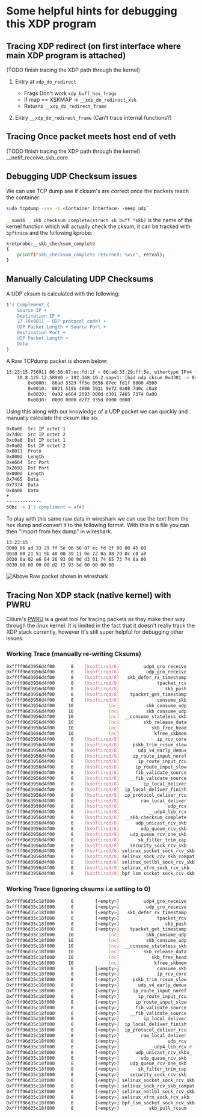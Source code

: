 # Some helpful hints for debugging this XDP program

## Tracing XDP redirect (on first interface where main XDP program is attached)

(TODO finish tracing the XDP path through the kernel)
1. Entry at `xdp_do_redirect`
    - Frags Don't work `xdp_buff_has_frags`
    - If map == XSKMAP -> `__xdp_do_redirect_xsk`
    - Returns `__xdp_do_redirect_frame`

2. Entry `__xdp_do_redirect_frame` (Can't trace internal functions?)


## Tracing Once packet meets host end of veth 

(TODO finish tracing the XDP path through the kernel)
__netif_receive_skb_core 


## Debugging UDP Checksum issues

We can use TCP dump see if cksum's are correct once the packets reach the container:

```bash
sudo tcpdump -vvv -i <Container Interface> -neep udp`
```

`__sum16 __skb_checksum_complete(struct sk_buff *skb)` is the name of the kernel 
function which will actually check the cksum, it can be tracked with `bpftrace` 
and the following kprobe: 

```bash
kretprobe:__skb_checksum_complete
{ 
    printf("skb_checksum_complete returned: %x\n", retval);   
}
```

## Manually Calculating UDP Checksums

A UDP cksum is calculated with the following: 

```bash
1's Complement {
    Source IP +
    Destination IP +
    17 (0x0011 - UDP protocol code) +
    UDP Packet Length + Source Port +
    Destination Port +
    UDP Packet Length +
    Data
}
```

A Raw TCPdump packet is shown below:
```bash
13:23:15.756911 06:56:87:ec:fd:1f > 86:ad:33:29:ff:5e, ethertype IPv4 (0x0800), length 60: (tos 0x0, ttl 57, id 20891, offset 0, flags [DF], proto UDP (17), length 33)
    10.8.125.12.58980 > 192.168.10.2.sapv1: [bad udp cksum 0xd301 -> 0xaf43!] UDP, length 5
        0x0000:  86ad 3329 ff5e 0656 87ec fd1f 0800 4500
        0x0010:  0021 519b 4000 3911 9e72 0a08 7d0c c0a8
        0x0020:  0a02 e664 2693 000d d301 7465 7374 0a00
        0x0030:  0000 0000 d2f2 935d 0000 0000
```

Using this along with our knowledge of a UDP packet we can quickly and manually 
calculate the cksum like so: 

```bash
0x0a08  Src IP octet 1
0x7d0c  Src IP octet 2
0xc0a8  Dst IP octet 1
0x0a02  Dst IP octet 2
0x0011  Proto
0x000d  Length
0xe664  Src Port
0x2693  Dst Port
0x000d  Length
0x7465  Data
0x7374  Data
0x0a00  Data
+
-------------
50bc -> 1's compliment = af43
```

To play with this same raw data in wireshark we can use the text from the hex dump
and convert it to the following format.  With this in a file you can then
"Import from hex dump" in wireshark.

```bash
13:23:15
0000 86 ad 33 29 ff 5e 06 56 87 ec fd 1f 08 00 45 00
0010 00 21 51 9b 40 00 39 11 9e 72 0a 08 7d 0c c0 a8
0020 0a 02 e6 64 26 93 00 0d d3 01 74 65 73 74 0a 00
0030 00 00 00 00 d2 f2 93 5d 00 00 00 00
```

![Above Raw packet shown in wireshark](./wireshark.png)

## Tracing Non XDP stack (native kernel) with PWRU

Cilium's [PWRU](https://github.com/cilium/pwru) is a great tool for tracing packets
as they make their way through the linux kernel. It is limited in the fact that it
doesn't really track the XDP stack currently, however it's still super helpful 
for debugging other issues. 

### Working Trace (manually re-writing Cksums)

```bash
0xffff96d3956d4f00      8    [ksoftirqd/8]         udp4_gro_receive
0xffff96d3956d4f00      8    [ksoftirqd/8]          udp_gro_receive
0xffff96d3956d4f00      8    [ksoftirqd/8]   skb_defer_rx_timestamp
0xffff96d3956d4f00      8    [ksoftirqd/8]              tpacket_rcv
0xffff96d3956d4f00      8    [ksoftirqd/8]                 skb_push
0xffff96d3956d4f00      8    [ksoftirqd/8]    tpacket_get_timestamp
0xffff96d3956d4f00      8    [ksoftirqd/8]              consume_skb
0xffff96d3956d4f00     10             [nc]          skb_consume_udp
0xffff96d3956d4f00     10             [nc]          skb_consume_udp
0xffff96d3956d4f00     10             [nc]  __consume_stateless_skb
0xffff96d3956d4f00     10             [nc]         skb_release_data
0xffff96d3956d4f00     10             [nc]            skb_free_head
0xffff96d3956d4f00     10             [nc]             kfree_skbmem
0xffff96d3956d4f00      8    [ksoftirqd/8]              ip_rcv_core
0xffff96d3956d4f00      8    [ksoftirqd/8]     pskb_trim_rcsum_slow
0xffff96d3956d4f00      8    [ksoftirqd/8]       udp_v4_early_demux
0xffff96d3956d4f00      8    [ksoftirqd/8]     ip_route_input_noref
0xffff96d3956d4f00      8    [ksoftirqd/8]       ip_route_input_rcu
0xffff96d3956d4f00      8    [ksoftirqd/8]      ip_route_input_slow
0xffff96d3956d4f00      8    [ksoftirqd/8]      fib_validate_source
0xffff96d3956d4f00      8    [ksoftirqd/8]    __fib_validate_source
0xffff96d3956d4f00      8    [ksoftirqd/8]         ip_local_deliver
0xffff96d3956d4f00      8    [ksoftirqd/8]  ip_local_deliver_finish
0xffff96d3956d4f00      8    [ksoftirqd/8]  ip_protocol_deliver_rcu
0xffff96d3956d4f00      8    [ksoftirqd/8]        raw_local_deliver
0xffff96d3956d4f00      8    [ksoftirqd/8]                  udp_rcv
0xffff96d3956d4f00      8    [ksoftirqd/8]           __udp4_lib_rcv
0xffff96d3956d4f00      8    [ksoftirqd/8]  __skb_checksum_complete
0xffff96d3956d4f00      8    [ksoftirqd/8]      udp_unicast_rcv_skb
0xffff96d3956d4f00      8    [ksoftirqd/8]        udp_queue_rcv_skb
0xffff96d3956d4f00      8    [ksoftirqd/8]    udp_queue_rcv_one_skb
0xffff96d3956d4f00      8    [ksoftirqd/8]       sk_filter_trim_cap
0xffff96d3956d4f00      8    [ksoftirqd/8]    security_sock_rcv_skb
0xffff96d3956d4f00      8    [ksoftirqd/8] selinux_socket_sock_rcv_skb
0xffff96d3956d4f00      8    [ksoftirqd/8] selinux_sock_rcv_skb_compat
0xffff96d3956d4f00      8    [ksoftirqd/8] selinux_netlbl_sock_rcv_skb
0xffff96d3956d4f00      8    [ksoftirqd/8] selinux_xfrm_sock_rcv_skb
0xffff96d3956d4f00      8    [ksoftirqd/8] bpf_lsm_socket_sock_rcv_skb
```

### Working Trace (ignoring cksums i.e setting to 0)

```bash
0xffff96d35c18f000      8        [<empty>]         udp4_gro_receive
0xffff96d35c18f000      8        [<empty>]          udp_gro_receive
0xffff96d35c18f000      8        [<empty>]   skb_defer_rx_timestamp
0xffff96d35c18f000      8        [<empty>]              tpacket_rcv
0xffff96d35c18f000      8        [<empty>]                 skb_push
0xffff96d35c18f000      8        [<empty>]    tpacket_get_timestamp
0xffff96d35c18f000     10             [nc]          skb_consume_udp
0xffff96d35c18f000     10             [nc]          skb_consume_udp
0xffff96d35c18f000     10             [nc]  __consume_stateless_skb
0xffff96d35c18f000     10             [nc]         skb_release_data
0xffff96d35c18f000     10             [nc]            skb_free_head
0xffff96d35c18f000     10             [nc]             kfree_skbmem
0xffff96d35c18f000      8        [<empty>]              consume_skb
0xffff96d35c18f000      8        [<empty>]              ip_rcv_core
0xffff96d35c18f000      8        [<empty>]     pskb_trim_rcsum_slow
0xffff96d35c18f000      8        [<empty>]       udp_v4_early_demux
0xffff96d35c18f000      8        [<empty>]     ip_route_input_noref
0xffff96d35c18f000      8        [<empty>]       ip_route_input_rcu
0xffff96d35c18f000      8        [<empty>]      ip_route_input_slow
0xffff96d35c18f000      8        [<empty>]      fib_validate_source
0xffff96d35c18f000      8        [<empty>]    __fib_validate_source
0xffff96d35c18f000      8        [<empty>]         ip_local_deliver
0xffff96d35c18f000      8        [<empty>]  ip_local_deliver_finish
0xffff96d35c18f000      8        [<empty>]  ip_protocol_deliver_rcu
0xffff96d35c18f000      8        [<empty>]        raw_local_deliver
0xffff96d35c18f000      8        [<empty>]                  udp_rcv
0xffff96d35c18f000      8        [<empty>]           __udp4_lib_rcv # ----> No CKSUM so we don't call __skb_checksum_complete
0xffff96d35c18f000      8        [<empty>]      udp_unicast_rcv_skbx_
0xffff96d35c18f000      8        [<empty>]        udp_queue_rcv_skb
0xffff96d35c18f000      8        [<empty>]    udp_queue_rcv_one_skb
0xffff96d35c18f000      8        [<empty>]       sk_filter_trim_cap
0xffff96d35c18f000      8        [<empty>]    security_sock_rcv_skb
0xffff96d35c18f000      8        [<empty>] selinux_socket_sock_rcv_skb
0xffff96d35c18f000      8        [<empty>] selinux_sock_rcv_skb_compat
0xffff96d35c18f000      8        [<empty>] selinux_netlbl_sock_rcv_skb
0xffff96d35c18f000      8        [<empty>] selinux_xfrm_sock_rcv_skb
0xffff96d35c18f000      8        [<empty>] bpf_lsm_socket_sock_rcv_skb
0xffff96d35c18f000      8        [<empty>]           skb_pull_rcsum
```
